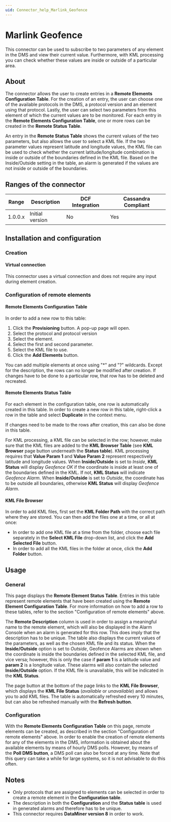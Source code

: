 ```yaml
---
uid: Connector_help_Marlink_Geofence
---
```


# Marlink Geofence

This connector can be used to subscribe to two parameters of any element in the DMS and view their current value. Furthermore, with KML processing you can check whether these values are inside or outside of a particular area.

## About

The connector allows the user to create entries in a **Remote Elements Configuration Table**. For the creation of an entry, the user can choose one of the available protocols in the DMS, a protocol version and an element using that protocol. Lastly, the user can select two parameters from this element of which the current values are to be monitored. For each entry in the **Remote Elements Configuration Table**, one or more rows can be created in the **Remote Status Table**.

An entry in the **Remote Status Table** shows the current values of the two parameters, but also allows the user to select a KML file. If the two parameter values represent latitude and longitude values, the KML file can be used to check whether the current latitude/longitude combination is inside or outside of the boundaries defined in the KML file. Based on the Inside/Outside setting in the table, an alarm is generated if the values are not inside or outside of the boundaries.

## Ranges of the connector

| **Range** | **Description** | **DCF Integration** | **Cassandra Compliant** |
|------------------|-----------------|---------------------|-------------------------|
| 1.0.0.x          | Initial version | No                  | Yes                     |

## Installation and configuration

### Creation

#### Virtual connection

This connector uses a virtual connection and does not require any input during element creation.

### Configuration of remote elements

#### Remote Elements Configuration Table

In order to add a new row to this table:

1. Click the **Provisioning** button. A pop-up page will open.
1. Select the protocol and protocol version
1. Select the element.
1. Select the first and second parameter.
1. Select the KML file to use.
1. Click the **Add Elements** button.

You can add multiple elements at once using "\*" and "?" wildcards. Except for the description, the rows can no longer be modified after creation. If changes have to be done to a particular row, that row has to be deleted and recreated.

#### Remote Elements Status Table

For each element in the configuration table, one row is automatically created in this table.
In order to create a new row in this table, right-click a row in the table and select **Duplicate** in the context menu.

If changes need to be made to the rows after creation, this can also be done in this table.

For KML processing, a KML file can be selected in the row; however, make sure that the KML files are added to the **KML Browser Table** (see **KML Browser** page button underneath the **Status table**). KML processing requires that **Value Param 1** and **Value Param 2** represent respectively latitude and longitude values. When **Inside/Outside** is set to *Inside*, **KML Status** will display *Geofence OK* if the coordinate is inside at least one of the boundaries defined in the KML. If not, **KML Status** will indicate *Geofence Alarm*. When **Inside/Outside** is set to *Outside*, the coordinate has to be outside all boundaries, otherwise **KML Status** will display *Geofence Alarm*.

#### KML File Browser

In order to add KML files, first set the **KML Folder Path** with the correct path where they are stored. You can then add the files one at a time, or all at once:

- In order to add one KML file at a time from the folder, choose each file separately in the **Select KML File** drop-down list, and click the **Add Selected File** button.
- In order to add all the KML files in the folder at once, click the **Add Folder** button.

## Usage

### General

This page displays the **Remote Element Status Table**. Entries in this table represent remote elements that have been created using the **Remote Element Configuration Table**. For more information on how to add a row to these tables, refer to the section "Configuration of remote elements" above.

The **Remote Description** column is used in order to assign a meaningful name to the remote element, which will also be displayed in the Alarm Console when an alarm is generated for this row. This does imply that the description has to be unique. The table also displays the current values of the parameters, as well as the chosen KML file and its status. When the **Inside/Outside** option is set to *Outside*, Geofence Alarms are shown when the coordinate is inside the boundaries defined in the selected KML file, and vice versa; however, this is only the case if **param 1** is a latitude value and **param 2** is a longitude value. These alarms will also contain the selected **Inside/Outside** option. If the KML file is unavailable, this will be indicated in the **KML Status**.

The page button at the bottom of the page links to the **KML File Browser**, which displays the **KML File Status** (*available* or *unavailable*) and allows you to add KML files. The table is automatically refreshed every 10 minutes, but can also be refreshed manually with the **Refresh button**.

### Configuration

With the **Remote Elements Configuration Table** on this page, remote elements can be created, as described in the section "Configuration of remote elements" above. In order to enable the creation of remote elements for any of the elements in the DMS, information is obtained about the available elements by means of hourly DMS polls. However, by means of the **Poll DMS button**, a DMS poll can also be forced at any time. Note that this query can take a while for large systems, so it is not advisable to do this often.

## Notes

- Only protocols that are assigned to elements can be selected in order to create a remote element in the **Configuration table**.
- The description in both the **Configuration** and the **Status table** is used in generated alarms and therefore has to be unique.
- This connector requires **DataMiner version 8** in order to work.

